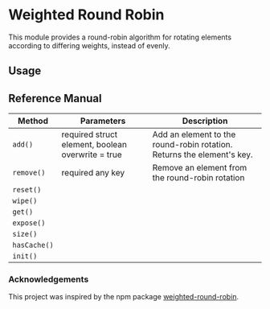 # Weighted Round Robin
This module provides a round-robin algorithm for rotating elements according to differing weights, instead of evenly.

## Usage

## Reference Manual

|    Method    |                    Parameters                     |                              Description                               |
| ------------ | ------------------------------------------------- | ---------------------------------------------------------------------- |
| `add()`      | required struct element, boolean overwrite = true | Add an element to the round-robin rotation. Returns the element's key. |
| `remove()`   | required any key                                  | Remove an element from the round-robin rotation                        |
| `reset()`    |                                                   |                                                                        |
| `wipe()`     |                                                   |                                                                        |
| `get()`      |                                                   |                                                                        |
| `expose()`   |                                                   |                                                                        |
| `size()`     |                                                   |                                                                        |
| `hasCache()` |                                                   |                                                                        |
| `init()`     |                                                   |                                                                        |

### Acknowledgements

This project was inspired by the npm package [weighted-round-robin](https://www.npmjs.com/package/weighted-round-robin).